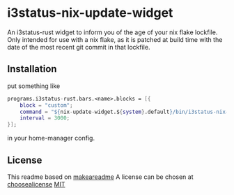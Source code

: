 # i3status-nix-update-widget

 An i3status-rust widget to inform you of the age of your nix flake lockfile. Only intended for use with a nix flake, as it is patched at build time with the date of the most recent git commit in that lockfile.

## Installation

put something like
``` nix
programs.i3status-rust.bars.<name>.blocks = [{
    block = "custom";
    command = "${nix-update-widget.${system}.default}/bin/i3status-nix-update-widget";
    interval = 3000;
}];
```
in your home-manager config.

## License
This readme based on [makeareadme](https://www.makeareadme.com/) 
A license can be chosen at [choosealicense](https://choosealicense.com/)
[MIT](https://choosealicense.com/licenses/mit/)

